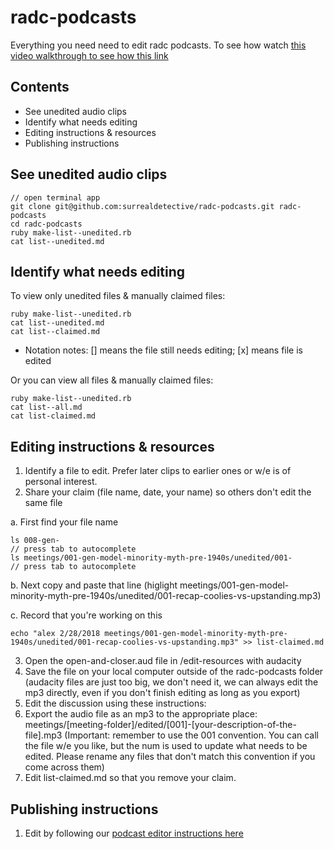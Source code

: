 # radc-podcasts
Everything you need need to edit radc podcasts. To see how watch [this video walkthrough to see how this link](https://www.youtube.com/watch?v=ZRVyZOwHduk&feature=youtu.be&hd=1)

## Contents
* See unedited audio clips
* Identify what needs editing
* Editing instructions & resources
* Publishing instructions

## See unedited audio clips
```
// open terminal app
git clone git@github.com:surrealdetective/radc-podcasts.git radc-podcasts
cd radc-podcasts
ruby make-list--unedited.rb
cat list--unedited.md
```

## Identify what needs editing

To view only unedited files & manually claimed files:
```
ruby make-list--unedited.rb
cat list--unedited.md
cat list--claimed.md
```
* Notation notes: [] means the file still needs editing; [x] means file is edited

Or you can view all files & manually claimed files:
```
ruby make-list--unedited.rb
cat list--all.md
cat list-claimed.md
```

## Editing instructions & resources
1. Identify a file to edit. Prefer later clips to earlier ones or w/e is of personal interest.
2. Share your claim (file name, date, your name) so others don't edit the same file
  
  a. First find your file name
  ```
  ls 008-gen-
  // press tab to autocomplete 
  ls meetings/001-gen-model-minority-myth-pre-1940s/unedited/001-
  // press tab to autocomplete
  ```
  b. Next copy and paste that line
  (higlight meetings/001-gen-model-minority-myth-pre-1940s/unedited/001-recap-coolies-vs-upstanding.mp3)

  c. Record that you're working on this
  ```
  echo "alex 2/28/2018 meetings/001-gen-model-minority-myth-pre-1940s/unedited/001-recap-coolies-vs-upstanding.mp3" >> list-claimed.md
  ```
3. Open the open-and-closer.aud file in /edit-resources with audacity
4. Save the file on your local computer outside of the radc-podcasts folder (audacity files are just too big, we don't need it, we can always edit the mp3 directly, even if you don't finish editing as long as you export)
5. Edit the discussion using these instructions:
6. Export the audio file as an mp3 to the appropriate place: meetings/[meeting-folder]/edited/[001]-[your-description-of-the-file].mp3 (Important: remember to use the 001 convention. You can call the file w/e you like, but the num is used to update what needs to be edited. Please rename any files that don't match this convention if you come across them)
7. Edit list-claimed.md so that you remove your claim.
## Publishing instructions
1. Edit by following our [podcast editor instructions here](https://www.youtube.com/playlist?list=PLBDmNvFIcqjIHj3B-vULH--no07QzqfT3)
